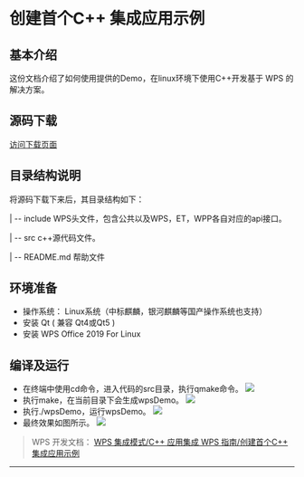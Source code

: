 # 创建首个C++ 集成应用示例

## 基本介绍

这份文档介绍了如何使用提供的Demo，在linux环境下使用C++开发基于 WPS 的解决方案。

## 源码下载

[访问下载页面](https://code.aliyun.com/zouyingfeng/wps/tree/master/cpp)

## 目录结构说明

将源码下载下来后，其目录结构如下：

\| -- include WPS头文件，包含公共以及WPS，ET，WPP各自对应的api接口。

\| -- src c++源代码文件。

\| -- README.md 帮助文件

## 环境准备

- 操作系统： Linux系统（中标麒麟，银河麒麟等国产操作系统也支持）
- 安装 Qt ( 兼容 Qt4或Qt5 )
- 安装 WPS Office 2019 For Linux

## 编译及运行

- 在终端中使用cd命令，进入代码的src目录，执行qmake命令。 ![](服务器端图像/qmake.png)
- 执行make，在当前目录下会生成wpsDemo。 ![](服务器端图像/make.png)
- 执行./wpsDemo，运行wpsDemo。 ![](服务器端图像/wpsDemo.png)
- 最终效果如图所示。 ![](服务器端图像/DemoUI.png)

> WPS 开发文档： [WPS 集成模式/C++ 应用集成 WPS 指南/创建首个C++ 集成应用示例](https://qn.cache.wpscdn.cn/encs/doc/office_v19/topics/WPS%20%E9%9B%86%E6%88%90%E6%A8%A1%E5%BC%8F/C%2B%2B%20%E5%BA%94%E7%94%A8%E9%9B%86%E6%88%90%20WPS%20%E6%8C%87%E5%8D%97/%E5%88%9B%E5%BB%BA%E9%A6%96%E4%B8%AAC%2B%2B%20%E9%9B%86%E6%88%90%E5%BA%94%E7%94%A8%E7%A4%BA%E4%BE%8B.html)

------------------------------------------------------------------------
